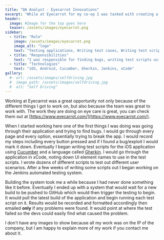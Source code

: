 ```yaml
---
title: "QA Analyst - Eyecarrot Innovations"
excerpt: "While at Eyecarrot for my co-op I was tasked with creating a fully automated QA testing system using Jenkins."
header:
  image: #Image for the top goes here
  teaser: /assets/images/eyecarrot.png
sidebar:
  - title: "Role"
    image: /assets/images/eyecarrot.png
    image_alt: "logo"
    text: "Testing applications, Writing test cases, Writing test scripts, Building automated QA system"
  - title: "Responsibilities"
    text: "I was responsible for finding bugs, writing test scripts using Cucumber, and eventually building an automated system using Jenkins and running my scripts off of it."
  - title: "Technologies"
    text: "iOS, Android, Cucumber, Gherkin, Jenkins, xCode"
gallery:
  #- url: /assets/images/selfdriving.jpg
  #  image_path: /assets/images/selfdriving.jpg
  #  alt: "Self Driving"
---
```


Working at Eyecarrot was a great opportunity not only because of the different things I got to work on, but also because the team was great to work with. The work they are doing on eye care is great, you can check them out at [https://www.eyecarrot.com/](https://www.eyecarrot.com/).

When I started working here one of the first things I was doing was going through their application and trying to find bugs. I would go through every page and every option, essentially trying to break the app. I would record my steps including every button pressed and if I found a bug/exploit I would mark it down. Eventually I began writing test scripts for the iOS application using [Cucumber](https://cucumber.io/) and a language called [Gherkin](https://cucumber.io/docs/gherkin/). I would go through the application in xCode, noting down UI element names to use in the test scripts. I wrote dozens of different scripts to test out different user scenarios. After a few weeks of writing some scripts out I began working on the Jenkins automated testing system.

Building the system took me a while because I had never done something like it before. Eventually I ended up with a system that would wait for a new build to be pushed to GitHub which would then trigger the testing to begin. It would pull the latest build of the application and begin running each test script on it. Results would be recorded and formatted accordingly then emailed **only** if any problems were found. It would point at where the test failed so the devs could easily find what caused the problem.

I don't have any images to show because all my work was on the IP of the company, but I am happy to explain more of my work if you contact me about it.
